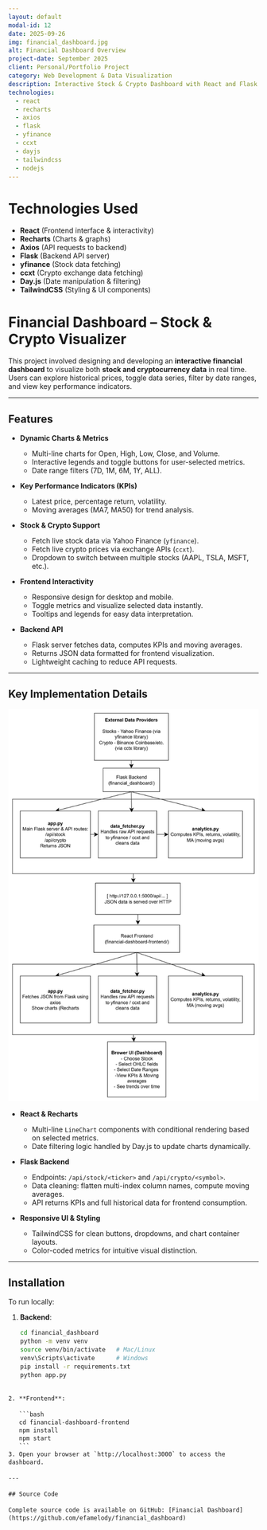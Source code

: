 ```yaml
---
layout: default
modal-id: 12
date: 2025-09-26
img: financial_dashboard.jpg
alt: Financial Dashboard Overview
project-date: September 2025
client: Personal/Portfolio Project
category: Web Development & Data Visualization
description: Interactive Stock & Crypto Dashboard with React and Flask
technologies:
  - react
  - recharts
  - axios
  - flask
  - yfinance
  - ccxt
  - dayjs
  - tailwindcss
  - nodejs
---
```

# Technologies Used

- **React** (Frontend interface & interactivity)  
- **Recharts** (Charts & graphs)  
- **Axios** (API requests to backend)  
- **Flask** (Backend API server)  
- **yfinance** (Stock data fetching)  
- **ccxt** (Crypto exchange data fetching)  
- **Day.js** (Date manipulation & filtering)  
- **TailwindCSS** (Styling & UI components)

# Financial Dashboard – Stock & Crypto Visualizer  

This project involved designing and developing an **interactive financial dashboard** to visualize both **stock and cryptocurrency data** in real time. Users can explore historical prices, toggle data series, filter by date ranges, and view key performance indicators.

---

## Features

- **Dynamic Charts & Metrics**  
  - Multi-line charts for Open, High, Low, Close, and Volume.  
  - Interactive legends and toggle buttons for user-selected metrics.  
  - Date range filters (7D, 1M, 6M, 1Y, ALL).

- **Key Performance Indicators (KPIs)**  
  - Latest price, percentage return, volatility.  
  - Moving averages (MA7, MA50) for trend analysis.

- **Stock & Crypto Support**  
  - Fetch live stock data via Yahoo Finance (`yfinance`).  
  - Fetch live crypto prices via exchange APIs (`ccxt`).  
  - Dropdown to switch between multiple stocks (AAPL, TSLA, MSFT, etc.).

- **Frontend Interactivity**  
  - Responsive design for desktop and mobile.  
  - Toggle metrics and visualize selected data instantly.  
  - Tooltips and legends for easy data interpretation.

- **Backend API**  
  - Flask server fetches data, computes KPIs and moving averages.  
  - Returns JSON data formatted for frontend visualization.  
  - Lightweight caching to reduce API requests.

---

## Key Implementation Details

![Diagram](img/portfolio/diagram_finance.jpg)


- **React & Recharts**  
  - Multi-line `LineChart` components with conditional rendering based on selected metrics.  
  - Date filtering logic handled by Day.js to update charts dynamically.

- **Flask Backend**  
  - Endpoints: `/api/stock/<ticker>` and `/api/crypto/<symbol>`.  
  - Data cleaning: flatten multi-index column names, compute moving averages.  
  - API returns KPIs and full historical data for frontend consumption.

- **Responsive UI & Styling**  
  - TailwindCSS for clean buttons, dropdowns, and chart container layouts.  
  - Color-coded metrics for intuitive visual distinction.

---

## Installation

To run locally:

1. **Backend**:  
   ```bash
   cd financial_dashboard
   python -m venv venv
   source venv/bin/activate   # Mac/Linux
   venv\Scripts\activate      # Windows
   pip install -r requirements.txt
   python app.py
````

2. **Frontend**:

   ```bash
   cd financial-dashboard-frontend
   npm install
   npm start
   ```
3. Open your browser at `http://localhost:3000` to access the dashboard.

---

## Source Code

Complete source code is available on GitHub: [Financial Dashboard](https://github.com/efamelody/financial_dashboard)


